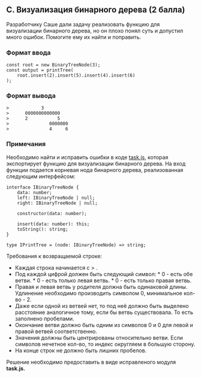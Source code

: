 ## C. Визуализация бинарного дерева (2 балла)

Разработчику Саше дали задачу реализовать функцию для визуализации бинарного дерева, но он плохо понял суть и допустил много ошибок. Помогите ему их найти и поправить.

### Формат ввода
```
const root = new BinaryTreeNode(3);  
const output = printTree(  
    root.insert(2).insert(5).insert(4).insert(6)  
);
```

### Формат вывода

```
>            3  
>      0000000000000  
>      2           5  
>               0000000  
>               4     6
```

### Примечания

Необходимо найти и исправить ошибки в коде [task.js](https://gist.github.com/alt-j/6d366dd7e446d54fc305969a6d647580), которая экспортирует функцию для визуализации бинарного дерева. На вход функции подается корневая нода бинарного дерева, реализованная следующим интерфейсом:
```
interface IBinaryTreeNode {  
    data: number;  
    left: IBinaryTreeNode | null;  
    right: IBinaryTreeNode | null;  
 
    constructor(data: number);  
 
    insert(data: number): this;  
    toString(): string;  
}  
 
type IPrintTree = (node: IBinaryTreeNode) => string;
```

Требования к возвращаемой строке:

- Каждая строка начинается с > .
- Под каждой цифрой должен быть следующий символ: * 0 - есть обе ветви. * 0 - есть только левая ветвь. * 0 - есть только правая ветвь.
- Правая и левая ветвь у родителя должна быть одинаковой длины. Удлинение необходимо производить символом 0, минимальное кол-во - 2.
- Даже если одной из ветвей нет, то под неё должно быть выделено расстояние аналогичное тому, если бы ветвь существовала. То есть заполнено пробелами.
- Окончание ветви должно быть одним из символов 0 и 0 для левой и правой ветвей соответственно.
- Значения должны быть центрированы относительно ветви. Если символов нечетное кол-во, то индекс округляем в большую сторону.
- На конце строк не должно быть лишних пробелов.

Решение необходимо предоставить в виде исправленого модуля **task.js.**

